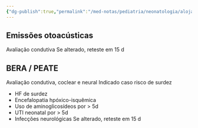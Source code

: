 ```yaml
---
{"dg-publish":true,"permalink":"/med-notas/pediatria/neonatologia/alojamento-conjunto/teste-da-orelhinha/"}
---
```


## Emissões otoacústicas
Avaliação condutiva
Se alterado, reteste em 15 d
## BERA / PEATE
Avaliação condutiva, coclear e neural
Indicado caso risco de surdez
- HF de surdez
- Encefalopatia hpóxico-isquêmica
- Uso de aminoglicosídeos por > 5d
- UTI neonatal por > 5d
- Infecções neurológicas
Se alterado, reteste em 15 d